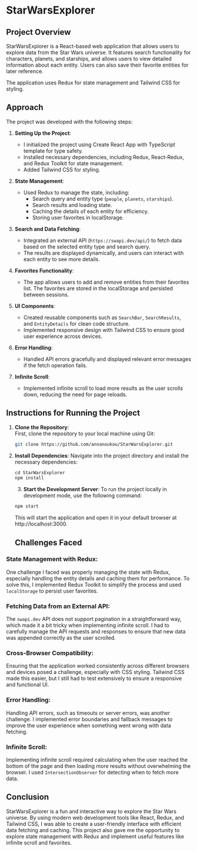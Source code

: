 # StarWarsExplorer

## Project Overview

StarWarsExplorer is a React-based web application that allows users to explore data from the Star Wars universe. It features search functionality for characters, planets, and starships, and allows users to view detailed information about each entity. Users can also save their favorite entities for later reference.

The application uses Redux for state management and Tailwind CSS for styling.

## Approach

The project was developed with the following steps:

1. **Setting Up the Project**:  
   - I initialized the project using Create React App with TypeScript template for type safety.
   - Installed necessary dependencies, including Redux, React-Redux, and Redux Toolkit for state management.
   - Added Tailwind CSS for styling.

2. **State Management**:  
   - Used Redux to manage the state, including:
     - Search query and entity type (`people`, `planets`, `starships`).
     - Search results and loading state.
     - Caching the details of each entity for efficiency.
     - Storing user favorites in localStorage.
   
3. **Search and Data Fetching**:  
   - Integrated an external API (`https://swapi.dev/api/`) to fetch data based on the selected entity type and search query.
   - The results are displayed dynamically, and users can interact with each entity to see more details.

4. **Favorites Functionality**:  
   - The app allows users to add and remove entities from their favorites list. The favorites are stored in the localStorage and persisted between sessions.

5. **UI Components**:  
   - Created reusable components such as `SearchBar`, `SearchResults`, and `EntityDetails` for clean code structure.
   - Implemented responsive design with Tailwind CSS to ensure good user experience across devices.

6. **Error Handling**:  
   - Handled API errors gracefully and displayed relevant error messages if the fetch operation fails.

7. **Infinite Scroll**:  
   - Implemented infinite scroll to load more results as the user scrolls down, reducing the need for page reloads.

## Instructions for Running the Project

1. **Clone the Repository**:  
   First, clone the repository to your local machine using Git:

   ```bash
   git clone https://github.com/annanoukou/StarWarsExplorer.git

2. **Install Dependencies**:
   Navigate into the project directory and install the necessary dependencies:

   ```javascript
   cd StarWarsExplorer
   npm install
   ```

   3. **Start the Development Server**:
   To run the project locally in development mode, use the following command:

   ```javascript
   npm start
   ```
   
   This will start the application and open it in your default browser at http://localhost:3000.

   ## Challenges Faced

### State Management with Redux:
One challenge I faced was properly managing the state with Redux, especially handling the entity details and caching them for performance. To solve this, I implemented Redux Toolkit to simplify the process and used `localStorage` to persist user favorites.

### Fetching Data from an External API:
The `swapi.dev` API does not support pagination in a straightforward way, which made it a bit tricky when implementing infinite scroll. I had to carefully manage the API requests and responses to ensure that new data was appended correctly as the user scrolled.

### Cross-Browser Compatibility:
Ensuring that the application worked consistently across different browsers and devices posed a challenge, especially with CSS styling. Tailwind CSS made this easier, but I still had to test extensively to ensure a responsive and functional UI.

### Error Handling:
Handling API errors, such as timeouts or server errors, was another challenge. I implemented error boundaries and fallback messages to improve the user experience when something went wrong with data fetching.

### Infinite Scroll:
Implementing infinite scroll required calculating when the user reached the bottom of the page and then loading more results without overwhelming the browser. I used `IntersectionObserver` for detecting when to fetch more data.

## Conclusion
StarWarsExplorer is a fun and interactive way to explore the Star Wars universe. By using modern web development tools like React, Redux, and Tailwind CSS, I was able to create a user-friendly interface with efficient data fetching and caching. This project also gave me the opportunity to explore state management with Redux and implement useful features like infinite scroll and favorites.

